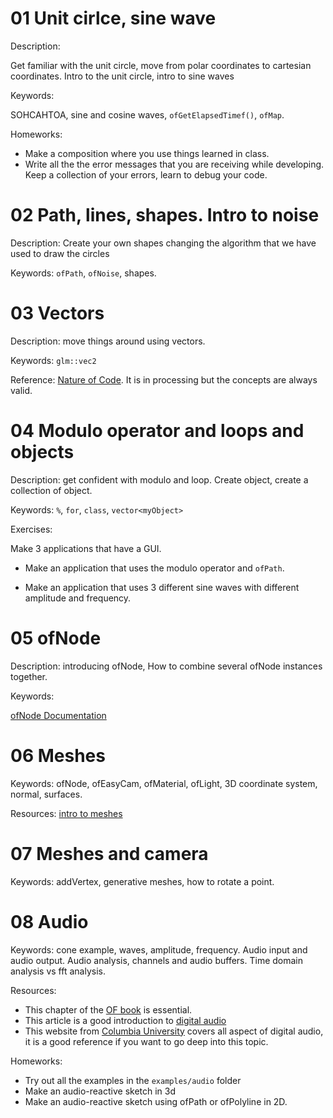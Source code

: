 # 01 Unit cirlce, sine wave

Description:

Get familiar with the unit circle, move from polar coordinates to cartesian coordinates. Intro to the unit circle, intro to sine waves

Keywords:

SOHCAHTOA, sine and cosine waves, `ofGetElapsedTimef()`, `ofMap`.

Homeworks:
- Make a composition where you use things learned in class.
- Write all the the error messages that you are receiving while developing. Keep a collection of your errors, learn to debug your code. 


# 02 Path, lines, shapes. Intro to noise

Description:
Create your own shapes changing the algorithm that we have used to draw the circles

Keywords: `ofPath`, `ofNoise`, shapes.

# 03 Vectors

Description: move things around using vectors.

Keywords: `glm::vec2`

Reference: [Nature of Code](https://natureofcode.com/book/chapter-1-vectors/). It is in processing but the concepts are always valid.

# 04 Modulo operator and loops and objects

Description: get confident with modulo and loop. Create object, create a collection of object.

Keywords: `%`, `for`, `class`, `vector<myObject>`

Exercises:

Make 3 applications that have a GUI.

- Make an application that uses the modulo operator and `ofPath`.

- Make an application that uses 3 different sine waves with different amplitude and frequency.

# 05 ofNode

Description: introducing ofNode, How to combine several ofNode instances together.

Keywords: 

[ofNode Documentation](https://openframeworks.cc/documentation/3d/ofNode/)

# 06 Meshes

Keywords: ofNode, ofEasyCam, ofMaterial, ofLight, 3D coordinate system, normal, surfaces.

Resources:
[intro to meshes](https://openframeworks.cc/ofBook/chapters/generativemesh.html)

# 07 Meshes and camera
Keywords: addVertex, generative meshes, how to rotate a point.

# 08 Audio

Keywords: cone example, waves, amplitude, frequency. Audio input and audio output. Audio analysis, channels and audio buffers. Time domain analysis vs fft analysis. 

Resources:
- This chapter of the [OF book](https://openframeworks.cc/ofBook/chapters/sound.html) is essential.
- This article is a good introduction to [digital audio](https://www.webarchive.org.uk/wayback/archive/20160101151542/http://www.jiscdigitalmedia.ac.uk/guide/an-introduction-to-digital-audio)
- This website from [Columbia University](http://sites.music.columbia.edu/cmc/MusicAndComputers/) covers all aspect of digital audio, it is a good reference if you want to go deep into this topic.

Homeworks:
- Try out all the examples in the `examples/audio` folder
- Make an audio-reactive sketch in 3d
- Make an audio-reactive sketch using ofPath or ofPolyline in 2D.









